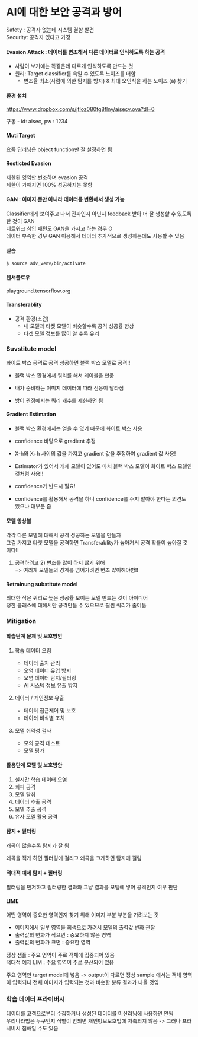 # AI에 대한 보안 공격과 방어

Safety : 공격자 없는데 시스템 결함 발견  
Security: 공격자 있다고 가정  

#### Evasion Attack : 데이터를 변조해서 다른 데이터로 인식하도록 하는 공격   
- 사람이 보기에는 똑같은데 다르게 인식하도록 만드는 것   
- 원리: Target classifier를 속일 수 있도록 노이즈를 더함   
    - 변조율 최소(사람에 의한 탐지를 방지) & 최대 오인식을 하는 노이즈 (a) 찾기  
    
#### 환경 설치
https://www.dropbox.com/s/jfloz080tg8flny/aisecv.ova?dl=0    

구동 - id: aisec, pw : 1234  

#### Muti Target  
요즘 딥러닝은 object function만 잘 설정하면 됨  

#### Resticted Evasion  
제한된 영역만 변조하며 evasion 공격  
제한이 가해지면 100% 성공하지는 못함   

#### GAN : 이미지 뿐만 아니라 데이터를 변환해서 생성 가능   
Classifier에게 보여주고 나서 진짜인지 아닌지 feedback 받아 더 잘 생성할 수 있도록 한 것이 GAN  
네트워크 침입 패턴도 GAN을 가지고 하는 경우 O  
데이터 부족한 경우 GAN 이용해서 데이터 추가적으로 생성하는데도 사용할 수 있음    

#### 실습  
```
$ source adv_venv/bin/activate  
```

#### 텐서플로우 
playground.tensorflow.org    

#### Transferablity
- 공격 환경(조건)  
    - 내 모델과 타켓 모델이 비슷할수록 공격 성공률 향상  
    - 타겟 모델 정보를 많이 알 수록 유리  

### Suvstitute model  
화이트 박스 공격로 공격 성공하면 블랙 박스 모델로 공격!!   
- 블랙 박스 환경에서 쿼리를 해서 레이블을 만듦  

- 내가 준비하는 이미지 데이터에 따라 선응이 달라짐  
- 방어 관점에서는 쿼리 개수를 제한하면 됨  

#### Gradient Estimation  
- 블랙 박스 환경에서는 얻을 수 없기 때문에 화이트 박스 사용   
- confidence 바탕으로 gradient 추정  
- X-h와 X+h 사이의 값을 가지고 gradient 값을 추정하여 gradient 값 사용!    

- Estimator가 있어서 개체 모델이 없어도 마치 블랙 박스 모델이 화이트 박스 모델인 것처럼 사용!!  
- confidence가 반드시 필요!  
- confidence를 활용해서 공격을 하니 confidence를 주지 말아야 한다는 의견도 있으나 대부분 줌   

#### 모델 앙상블 
각각 다른 모델에 대해서 공격 성공하는 모델을 만들자  
그걸 가지고 타겟 모델을 공격하면 Transferablity가 높아져서 공격 확률이 높아질 것이다!!  

1) 공격하려고 2) 변조를 많이 하지 않기 위해  
=> 여러개 모델들의 경계를 넘어가려면 변조 많이해야함!!   

#### Retrainung substitute model
최대한 작은 쿼리로 높은 성공률 보이는 모델 만드는 것이 아이디어  
정한 클래스에 대해서만 공격만들 수 있으므로 훨씬 쿼리가 줄어듦  

### Mitigation    
#### 학습단계 문제 및 보호방안
1. 학습 데이터 오렴  
    - 데이터 출처 관리  
    - 오염 데이터 유입 방지  
    - 오염 데이터 탐지/필터링  
    - AI 시스템 정보 유출 방지    

2. 데이터 / 개인정보 유출  
    - 데이터 접근제어 및 보호  
    - 데이터 비식별 조치    

3. 모델 취약성 검사  
    - 모의 공격 테스트  
    - 모델 평가  
    
#### 활용단계 모델 및 보호방안  
1. 실시간 학습 데이터 오염  
2. 회피 공격  
3. 모델 탈취  
4. 데이터 추출 공격  
5. 모델 추출 공격  
6. 유사 모델 활용 공격  

#### 탐지 + 필터링
왜곡이 많을수록 탐지가 잘 됨  

왜곡을 적게 하면 필터링에 걸리고 왜곡을 크게하면 탐지에 걸림  

#### 적대적 예제 탐지 + 필터링
필터링을 먼저하고 필터링한 결과와 그냥 결과를 모델에 넣어 공격인지 여부 판단  

#### LIME 
어떤 영역이 중요한 영역인지 찾기 위해 이미지 부분 부분을 가려보는 것  
- 이미지에서 일부 영역을 회색으로 가려서 모델의 출력값 변화 관찰  
- 출력값의 변화가 작으면 : 중요하지 않은 영역      
- 출력값의 변화가 크면 : 중요한 영역  

정상 샘플 : 주요 영역이 주로 객체에 집중되어 있음  
적대적 예제 LIM : 주요 영역이 주로 분산되어 있음  

주요 영역만 target model에 넣음 -> output이 다르면 정상 sample 에서는 객체 영역이 입력되니 전체 이미지가 입력되는 것과 비슷한 분류 결과가 나올 것임  

### 학습 데이터 프라이버시
데이터를 고객으로부터 수집하거나 생성된 데이터를 머신러닝에 사용하면 안됨    
우리나라법은 누구인지 식별이 안되면 개인벙보보호법에 저촉되지 않음 -> 그러나 프라시버시 침해일 수도 있음  







